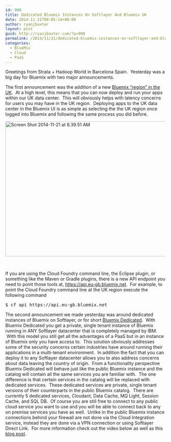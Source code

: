 ```yaml
---
id: 900
title: Dedicated Bluemix Instances On Softlayer And Bluemix UK
date: 2014-11-21T08:05:14+00:00
author: ryanjbaxter
layout: post
guid: http://ryanjbaxter.com/?p=900
permalink: /2014/11/21/dedicated-bluemix-instances-on-softlayer-and-bluemix-uk/
categories:
  - BlueMix
  - Cloud
  - PaaS
---
```

Greetings from Strata + Hadoop World in Barcelona Spain.  Yesterday was a big day for Bluemix with two major announcements.

The first announcement was the addition of a new <a href="https://developer.ibm.com/bluemix/2014/11/20/bluemix-london/" target="_blank">Bluemix &#8220;region&#8221; in the UK</a>.  At a high level, this means that you can now deploy and run your apps within our UK data center.  This will obviously helps with latency concerns for users you may have in the UK region.  Deploying apps to the UK data center in the Bluemix UI is as simple as selecting the the UK region once logged into Bluemix and following the same process you did before.

[<img class="alignnone size-full wp-image-901" src="http://ryanjbaxter.com/wp-content/uploads/2014/11/Screen-Shot-2014-11-21-at-8.39.51-AM.png" alt="Screen Shot 2014-11-21 at 8.39.51 AM" width="1402" height="424" srcset="http://ryanjbaxter.com/wp-content/uploads/2014/11/Screen-Shot-2014-11-21-at-8.39.51-AM-1024x309.png 1024w, http://ryanjbaxter.com/wp-content/uploads/2014/11/Screen-Shot-2014-11-21-at-8.39.51-AM.png 1402w" sizes="(max-width: 1402px) 100vw, 1402px" />](http://ryanjbaxter.com/wp-content/uploads/2014/11/Screen-Shot-2014-11-21-at-8.39.51-AM.png)

&nbsp;

If you are using the Cloud Foundry command line, the Eclipse plugin, or something like the Maven or Gradle plugins, there is a new API endpoint you need to point those tools at, https://api.eu-gb.bluemix.net.  For example, to point the Cloud Foundry command line at the UK region execute the following command

<pre class="pre">$ cf api https://api.eu-gb.bluemix.net</pre>

The second announcement we made yesterday was around dedicated instances of Bluemix on Softlayer, or for short <a href="https://ace.ng.bluemix.net/?cm_mmc=developerWorks-_-dWdevcenter-_-bluemix-_-lp#/solutions/solution=bluemix_dedicated" target="_blank">Bluemix Dedicated</a>.  With Bluemix Dedicated you get a private, single tenant instance of Bluemix running in ANY Softlayer datacenter that is completely managed by IBM.  With this model you still get all the advantages of a PaaS but in an instance of Bluemix only you have access to.  This solution obviously addresses some of the security concerns certain industries have around running their applications in a multi-tenant environment.  In addition the fact that you can deploy it to any Softlayer datacenter allows you to also address concerns about data leaving the country of origin.  From a functionality perspective Bluemix Dedicated will behave just like the public Bluemix instance and the catalog will contain all the same services you are familiar with.  The one difference is that certain services in the catalog will be replaced with dedicated services.  These dedicated services are private, single tenant versions of their counterparts in the public Bluemix catalog.  There are currently 5 dedicated services, Cloudant, Data Cache, MQ Light, Session Cache, and SQL DB.  Of course you are still free to connect to any public cloud service you want to use and you will be able to connect back to any on premise services you have as well.  Unlike in the public Bluemix instance connections behind your firewall are not done via the Cloud Integration service, instead they are done via a VPN connection or using Softlayer Direct Link.  For more information check out the video below as well as this <a href="https://developer.ibm.com/bluemix/2014/11/20/bluemix-dedicated-cloud-platform/" target="_blank">blog post</a>.

&nbsp;

&nbsp;

&nbsp;

<div class="jetpack-video-wrapper">
  <span class='embed-youtube' style='text-align:center; display: block;'></span>
</div>

&nbsp;

&nbsp;

&nbsp;

&nbsp;